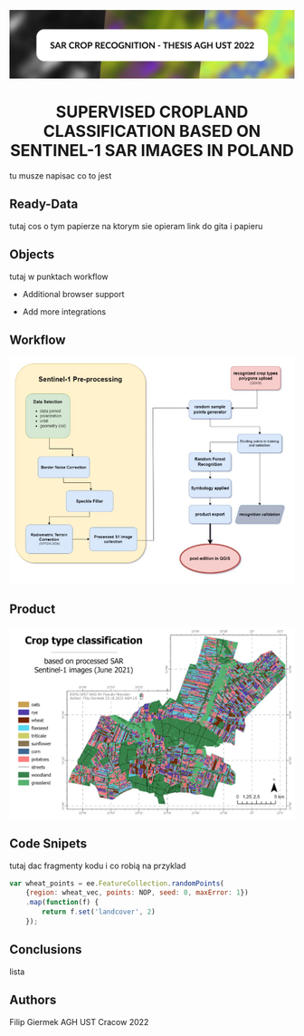 
![banner](baner.png)


<h1 align="center"> SUPERVISED CROPLAND CLASSIFICATION BASED ON SENTINEL-1 SAR IMAGES IN POLAND </h1>


tu musze napisac co to jest




## Ready-Data
tutaj cos o tym papierze na ktorym sie opieram
link do gita i papieru
## Objects
tutaj w punktach workflow

- Additional browser support

- Add more integrations

## Workflow

![workflow](wf.jpeg)

## Product

![final_map](classified_final.png)

## Code Snipets
tutaj dac fragmenty kodu i co robią
na przyklad
```js
var wheat_points = ee.FeatureCollection.randomPoints(
    {region: wheat_vec, points: NOP, seed: 0, maxError: 1})
    .map(function(f) {
        return f.set('landcover', 2)
    });
````

## Conclusions
lista
## Authors

Filip Giermek AGH UST Cracow 2022
